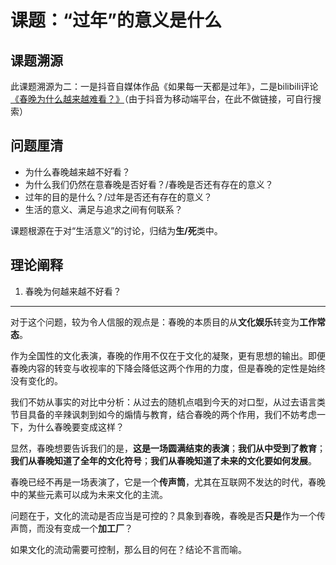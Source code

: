 # 课题：“过年”的意义是什么
## 课题溯源
此课题溯源为二：一是抖音自媒体作品《如果每一天都是过年》，二是bilibili评论[《春晚为什么越来越难看？》](https://www.bilibili.com/video/BV124421w7SC/?spm_id_from=333.1007.top_right_bar_window_history.content.click)（由于抖音为移动端平台，在此不做链接，可自行搜索）
## 问题厘清
- 为什么春晚越来越不好看？
- 为什么我们仍然在意春晚是否好看？/春晚是否还有存在的意义？
- 过年的目的是什么？/过年是否还有存在的意义？
- 生活的意义、满足与追求之间有何联系？

课题根源在于对“生活意义”的讨论，归结为**生/死**类中。

## 理论阐释
1. 春晚为何越来越不好看？
---
对于这个问题，较为令人信服的观点是：春晚的本质目的从**文化娱乐**转变为**工作常态**。

作为全国性的文化表演，春晚的作用不仅在于文化的凝聚，更有思想的输出。即便春晚内容的转变与收视率的下降会降低这两个作用的力度，但是春晚的定性是始终没有变化的。

我们不妨从事实的对比中分析：从过去的随机点唱到今天的对口型，从过去语言类节目具备的辛辣讽刺到如今的煽情与教育，结合春晚的两个作用，我们不妨考虑一下，为什么春晚要变成这样？

显然，春晚想要告诉我们的是，**这是一场圆满结束的表演**；**我们从中受到了教育**；**我们从春晚知道了全年的文化符号**；**我们从春晚知道了未来的文化要如何发展**。

春晚已经不再是一场表演了，它是一个**传声筒**，尤其在互联网不发达的时代，春晚中的某些元素可以成为未来文化的主流。

问题在于，文化的流动是否应当是可控的？具象到春晚，春晚是否**只是**作为一个传声筒，而没有变成一个**加工厂**？

如果文化的流动需要可控制，那么目的何在？结论不言而喻。